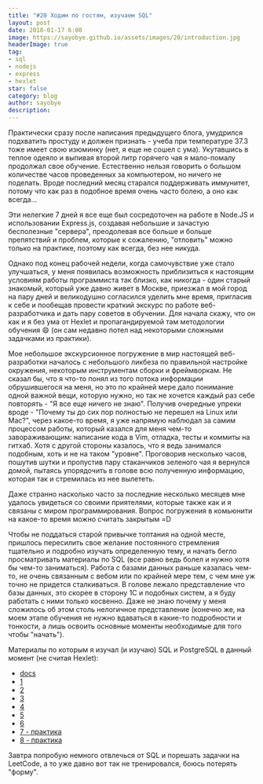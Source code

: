 ```yaml
---
title: "#20 Ходим по гостям, изучаем SQL"
layout: post
date: 2018-01-17 6:00
image: https://sayobye.github.io/assets/images/20/introduction.jpg
headerImage: true
tag:
- sql
- nodejs
- express
- hexlet
star: false
category: blog
author: sayobye
description: 
---
```


Практически сразу после написания предыдущего блога, умудрился подхватить простуду и должен признать - учеба при температуре 37.3 тоже имеет свою изюминку (нет, я еще не сошел с ума). Укутавшись в теплое одеяло и выпивая второй литр горячего чая я мало-помалу продолжал свое обучение. Естественно нельзя говорить о большом количестве часов проведенных за компьютером, но ничего не поделать. Вроде последний месяц старался поддерживать иммунитет, потому что как раз в подобное время очень часто болею, а оно как всегда...

Эти нелегкие 7 дней я все еще был сосредоточен на работе в Node.JS и использовании Express.js, создавая небольшие и зачастую бесполезные "сервера", преодолевая все больше и больше препятствий и проблем, которые к сожалению, "отловить" можно только на практике, поэтому как всегда, без нее никуда.

Однако под конец рабочей недели, когда самочувствие уже стало улучшаться, у меня появилась возможность приблизиться к настоящим условиям работы программиста так близко, как никогда - один старый знакомый, который уже давно живет в Москве, приезжал в мой город на пару дней и великодушно согласился уделить мне время, пригласив к себе и пообещав провести краткий экскурс по работе веб-разработчика и дать пару советов в обучении. Для начала скажу, что он как и я без ума от Hexlet и пропагандируемой там методологии обучения :smile: (он сам недавно потел над некоторыми сложными задачками из практики). 

Мое небольшое экскурсионное погружение в мир настоящей веб-разработки началось с небольшого ликбеза по правильной настройке окружения, некоторым инструментам сборки и фреймворкам. Не сказал бы, что я что-то понял из того потока информации обрушившегося на меня, но это по крайней мере дало понимание одной важной вещи, которую нужно, но так не хочется каждый раз себе повторять - "Я все еще ничего не знаю". Получив очередные упреки вроде - "Почему ты до сих пор полностью не перешел на Linux или Mac?", через какое-то время, я уже напрямую наблюдал за самим процессом работы, который казался для меня чем-то завораживающим: написание кода в Vim, отладка, тесты и коммиты на гитхаб. Хотя с другой стороны казалось, что я ведь занимался подобным, хоть и не на таком "уровне". Проговорив несколько часов, пошутив шутки и пропустив пару стаканчиков зеленого чая я вернулся домой, пытаясь упорядочить в голове всю полученную информацию, которая так и стремилась из нее вылететь. 

Даже странно насколько часто за последние несколько месяцев мне удалось увидеться со своими приятелями, которые также как и я связаны с миром программирования. Вопрос погружения в комьюнити на какое-то время можно считать закрытым =D 

Чтобы не поддаться старой привычке топтания на одной месте, пришлось пересилить свое желание постоянного стремления тщательно и подробно изучать определенную тему, и начать бегло просматривать материалы по SQL (все равно ведь болел и нужно хотя бы чем-то заниматься). Работа с базами данных раньше казалась чем-то, не очень связанным с вебом или по крайней мере тем, с чем мне уж точно не придется сталкиваться. В голове лежало представление что базы данных, это скорее в сторону 1C и подобных систем, а я буду работать с ними только косвенно. Даже не знаю почему у меня сложилось об этом столь нелогичное представление (конечно же, на моем этапе обучения не нужно вдаваться в какие-то подробности и тонкости, а лишь освоить основные моменты необходимые для того чтобы "начать"). 

Материалы по которым я изучал (и изучаю) SQL и PostgreSQL в данный момент (не считая Hexlet):
* [docs](https://postgrespro.ru/docs/postgresql/10/)
* [1](https://www.youtube.com/watch?v=P2Eaf9M4gOU)
* [2](https://www.youtube.com/watch?v=mkI2q6twyc0)
* [3](https://habrahabr.ru/post/340460/)
* [4](https://habrahabr.ru/post/282764/)
* [5](https://www.digitalocean.com/community/tutorials/postgresql-ubuntu-16-04-ru)
* [6](https://proglib.io/p/sql-for-20-minutes/)
* [7 - практика](http://www.sql-ex.ru/?Lang=0)
* [8 - практика](http://www.sqlcourse.com/intro.html)

Завтра попробую немного отвлечься от SQL и порешать задачки на LeetCode, а то уже давно вот так не тренировался, боюсь потерять "форму". 

 

